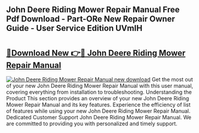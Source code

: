 ## John Deere Riding Mower Repair Manual Free Pdf Download - Part-ORe New Repair Owner Guide - User Service Edition UVmIH

# <h2><a href="http://bc92771.oget.top/?id=John+Deere+Riding+Mower+Repair+Manual">🔗Download New 👉🔴 John Deere Riding Mower Repair Manual</a></h2>

[![John Deere Riding Mower Repair Manual new download](https://i.imgur.com/5g1atiW.png)](http://bc92771.oget.top/?id=John+Deere+Riding+Mower+Repair+Manual)
Get the most out of your new John Deere Riding Mower Repair Manual with this user manual, covering everything from installation to troubleshooting. Understanding the Product This section provides an overview of your new John Deere Riding Mower Repair Manual and its key features. Experience the efficiency of list of features while using your new John Deere Riding Mower Repair Manual. Dedicated Customer Support John Deere Riding Mower Repair Manual. We are committed to providing you with personalized and timely support.
